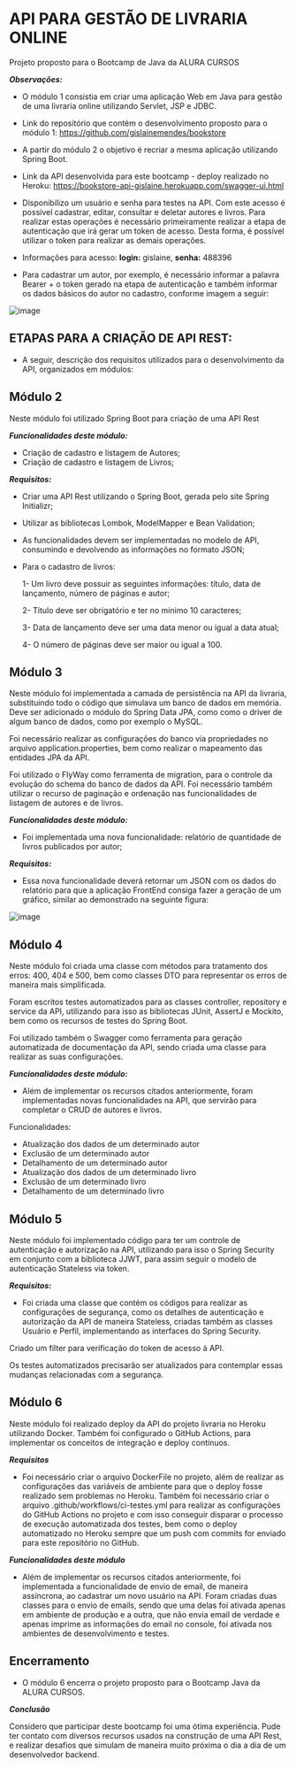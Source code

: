 # API PARA GESTÃO DE LIVRARIA ONLINE

Projeto proposto para o Bootcamp de Java da ALURA CURSOS

***Observações:***
* O módulo 1 consistia em criar uma aplicação Web em Java para gestão de uma livraria online utilizando Servlet, JSP e JDBC.

* Link do repositório que contém o desenvolvimento proposto para o módulo 1: 
https://github.com/gislainemendes/bookstore

* A partir do módulo 2 o objetivo é recriar a mesma aplicação utilizando Spring Boot. 

* Link da API desenvolvida para este bootcamp - deploy realizado no Heroku:
https://bookstore-api-gislaine.herokuapp.com/swagger-ui.html



* Disponibilizo um usuário e senha para testes na API. Com este acesso é possível cadastrar, editar, consultar e deletar autores e livros. Para realizar estas operações é necessário primeiramente realizar a etapa de autenticação que irá gerar um token de acesso. Desta forma, é possível utilizar o token para realizar as demais operações.

* Informações para acesso: 
**login:** gislaine,
**senha:** 488396

* Para cadastrar um autor, por exemplo, é necessário informar a palavra Bearer + o token gerado na etapa de autenticação e também informar os dados básicos do autor no cadastro, conforme imagem a seguir:

![image](https://user-images.githubusercontent.com/63201229/142778863-c136370f-d611-403b-8f58-27a8a2dd5b54.png)



## ETAPAS PARA A CRIAÇÃO DE API REST: 

* A seguir, descrição dos requisitos utilizados para o desenvolvimento da API, organizados em módulos: 


## Módulo 2
Neste módulo foi utilizado Spring Boot para criação de uma API Rest


***Funcionalidades deste módulo:***
* Criação de cadastro e listagem de Autores;
* Criação de cadastro e listagem de Livros;


***Requisitos:***
* Criar uma API Rest utilizando o Spring Boot, gerada pelo site Spring Initializr;
* Utilizar as bibliotecas Lombok, ModelMapper e Bean Validation;
* As funcionalidades devem ser implementadas no modelo de API, consumindo e devolvendo as informações no formato JSON;
* Para o cadastro de livros:

    1- Um livro deve possuir as seguintes informações: título, data de lançamento, número de páginas e autor;

    2- Título deve ser obrigatório e ter no mínimo 10 caracteres;

    3- Data de lançamento deve ser uma data menor ou igual a data atual;

    4- O número de páginas deve ser maior ou igual a 100.
    
    
## Módulo 3 
Neste módulo foi implementada a camada de persistência na API da livraria, substituindo todo o código que simulava um banco de dados em memória.
Deve ser adicionado o módulo do Spring Data JPA, como como o driver de algum banco de dados, como por exemplo o MySQL.

Foi necessário realizar as configurações do banco via propriedades no arquivo application.properties, bem como realizar o mapeamento das entidades JPA da API.

Foi utilizado o FlyWay como ferramenta de migration, para o controle da evolução do schema do banco de dados da API. Foi necessário também utilizar o recurso de paginação e ordenação nas funcionalidades de listagem de autores e de livros.


***Funcionalidades deste módulo:***
* Foi implementada uma nova funcionalidade: relatório de quantidade de livros publicados por autor;


***Requisitos:***
* Essa nova funcionalidade deverá retornar um JSON com os dados do relatório para que a aplicação FrontEnd consiga fazer a geração de um gráfico, similar ao demonstrado na seguinte figura: 

![image](https://user-images.githubusercontent.com/63201229/136712891-bf45a9e6-84df-43a9-b836-260d1ffb64d8.png)


## Módulo 4 
Neste módulo foi criada uma classe com métodos para tratamento dos erros: 400, 404 e 500, bem como classes DTO para representar os erros de maneira mais simplificada.

Foram escritos testes automatizados para as classes controller, repository e service da API, utilizando para isso as bibliotecas JUnit, AssertJ e Mockito, bem como os recursos de testes do Spring Boot.

Foi utilizado também o Swagger como ferramenta para geração automatizada de documentação da API, sendo criada uma classe para realizar as suas configurações.


***Funcionalidades deste módulo:***
* Além de implementar os recursos citados anteriormente, foram implementadas novas funcionalidades na API, que servirão para completar o CRUD de autores e livros.

Funcionalidades:

* Atualização dos dados de um determinado autor
* Exclusão de um determinado autor
* Detalhamento de um determinado autor
* Atualização dos dados de um determinado livro
* Exclusão de um determinado livro
* Detalhamento de um determinado livro


## Módulo 5
Neste módulo foi implementado código para ter um controle de autenticação e autorização na API, utilizando para isso o Spring Security em conjunto com a biblioteca JJWT, para assim seguir o modelo de autenticação Stateless via token. 


***Requisitos:***
* Foi criada uma classe que contém os códigos para realizar as configurações de segurança, como os detalhes de autenticação e autorização da API de maneira Stateless, criadas também as classes Usuário e Perfil, implementando as interfaces do Spring Security.

Criado um filter para verificação do token de acesso à API. 

Os testes automatizados precisarão ser atualizados para contemplar essas mudanças relacionadas com a segurança.


## Módulo 6
Neste módulo foi realizado deploy da API do projeto livraria no Heroku utilizando Docker.
Também foi configurado o GitHub Actions, para implementar os conceitos de integração e deploy contínuos.


***Requisitos***
* Foi necessário criar o arquivo DockerFile no projeto, além de realizar as configurações das variáveis de ambiente para que o deploy fosse realizado sem problemas no Heroku.
Também foi necessário criar o arquivo .github/workflows/ci-testes.yml para realizar as configurações do GitHub Actions no projeto e com isso conseguir disparar o processo de execução automatizada dos testes, bem como o deploy automatizado no Heroku sempre que um push com commits for enviado para este repositório no GitHub.


***Funcionalidades deste módulo***
* Além de implementar os recursos citados anteriormente, foi implementada a funcionalidade de envio de email, de maneira assíncrona, ao cadastrar um novo usuário na API.
Foram criadas duas classes para o envio de emails, sendo que uma delas foi ativada apenas em ambiente de produção e a outra, que não envia email de verdade e apenas imprime as informações do email no console, foi ativada nos ambientes de desenvolvimento e testes. 



## Encerramento
* O módulo 6 encerra o projeto proposto para o Bootcamp Java da ALURA CURSOS.


***Conclusão***

Considero que participar deste bootcamp foi uma ótima experiência. Pude ter contato com diversos recursos usados na construção de uma API Rest, e realizar desafios que simulam de maneira muito próxima o dia a dia de um desenvolvedor backend. 
